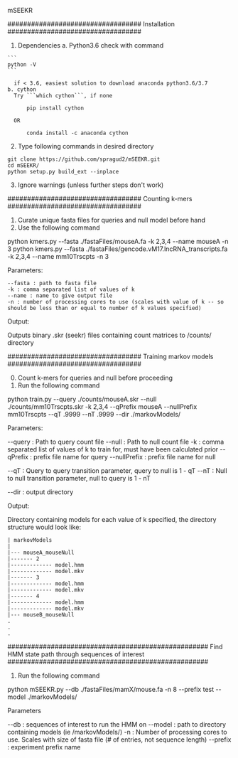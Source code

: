 mSEEKR

##################################
Installation
##################################
  1. Dependencies
    a. Python3.6
      check with command 

	```
	python -V
	```

      if < 3.6, easiest solution to download anaconda python3.6/3.7
    b. cython
      Try ```which cython```, if none
		
```      pip install cython```

      OR

```      conda install -c anaconda cython```

  2. Type following commands in desired directory

    git clone https://github.com/spragud2/mSEEKR.git
    cd mSEEKR/
    python setup.py build_ext --inplace

  3. Ignore warnings (unless further steps don't work)

##################################
Counting k-mers
##################################

  1. Curate unique fasta files for queries and null model before hand
  2. Use the following command

  python kmers.py --fasta ./fastaFiles/mouseA.fa -k 2,3,4 --name mouseA -n 3
  python kmers.py --fasta ./fastaFiles/gencode.vM17.lncRNA_transcripts.fa -k 2,3,4 --name mm10Trscpts -n 3


  Parameters:

    --fasta : path to fasta file
    -k : comma separated list of values of k
    --name : name to give output file
    -n : number of processing cores to use (scales with value of k -- so should be less than or equal to number of k values specified)


  Output:

  Outputs binary .skr (seekr) files containing count matrices to /counts/ directory

##################################
Training markov models
##################################

  0. Count k-mers for queries and null before proceeding
  1. Run the following command

  python train.py --query ./counts/mouseA.skr --null ./counts/mm10Trscpts.skr -k 2,3,4 --qPrefix mouseA --nullPrefix mm10Trscpts --qT .9999 --nT .9999 --dir ./markovModels/

  Parameters:

  --query : Path to query count file
  --null : Path to null count file
  -k : comma separated list of values of k to train for, must have been calculated prior
  --qPrefix : prefix file name for query
  --nullPrefix : prefix file name for null

  --qT : Query to query transition parameter, query to null is 1 - qT
  --nT : Null to null transition parameter, null to query is 1 - nT

  --dir : output directory

  Output:

  Directory containing models for each value of k specified, the directory structure would look like:

    | markovModels
    |
    |--- mouseA_mouseNull
    |------- 2
    |------------- model.hmm
    |------------- model.mkv
    |------- 3
    |------------- model.hmm
    |------------- model.mkv
    |------- 4
    |------------- model.hmm
    |------------- model.mkv
    |--- mouseB_mouseNull
    .
    .
    .

###################################################
Find HMM state path through sequences of interest
###################################################
  1. Run the following command

  python mSEEKR.py --db ./fastaFiles/mamX/mouse.fa -n 8 --prefix test --model ./markovModels/


  Parameters

  --db : sequences of interest to run the HMM on
  --model : path to directory containing models (ie /markovModels/)
  -n : Number of processing cores to use. Scales with size of fasta file (# of entries, not sequence length)
  --prefix : experiment prefix name

